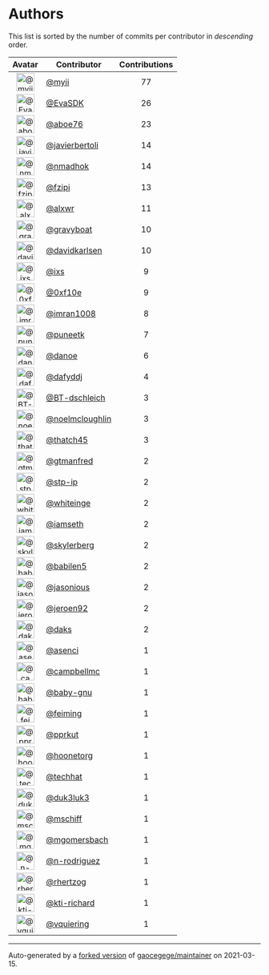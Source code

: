 # Authors

This list is sorted by the number of commits per contributor in _descending_ order.

Avatar|Contributor|Contributions
:-:|---|:-:
<img class='float-left rounded-1' src='https://avatars.githubusercontent.com/u/10231489?v=4' width='36' height='36' alt='@myii'>|[@myii](https://github.com/myii)|77
<img class='float-left rounded-1' src='https://avatars.githubusercontent.com/u/745513?v=4' width='36' height='36' alt='@EvaSDK'>|[@EvaSDK](https://github.com/EvaSDK)|26
<img class='float-left rounded-1' src='https://avatars.githubusercontent.com/u/1800660?v=4' width='36' height='36' alt='@aboe76'>|[@aboe76](https://github.com/aboe76)|23
<img class='float-left rounded-1' src='https://avatars.githubusercontent.com/u/242396?v=4' width='36' height='36' alt='@javierbertoli'>|[@javierbertoli](https://github.com/javierbertoli)|14
<img class='float-left rounded-1' src='https://avatars.githubusercontent.com/u/3374962?v=4' width='36' height='36' alt='@nmadhok'>|[@nmadhok](https://github.com/nmadhok)|14
<img class='float-left rounded-1' src='https://avatars.githubusercontent.com/u/3012076?v=4' width='36' height='36' alt='@fzipi'>|[@fzipi](https://github.com/fzipi)|13
<img class='float-left rounded-1' src='https://avatars.githubusercontent.com/u/1920805?v=4' width='36' height='36' alt='@alxwr'>|[@alxwr](https://github.com/alxwr)|11
<img class='float-left rounded-1' src='https://avatars.githubusercontent.com/u/1396878?v=4' width='36' height='36' alt='@gravyboat'>|[@gravyboat](https://github.com/gravyboat)|10
<img class='float-left rounded-1' src='https://avatars.githubusercontent.com/u/18299?v=4' width='36' height='36' alt='@davidkarlsen'>|[@davidkarlsen](https://github.com/davidkarlsen)|10
<img class='float-left rounded-1' src='https://avatars.githubusercontent.com/u/214768?v=4' width='36' height='36' alt='@ixs'>|[@ixs](https://github.com/ixs)|9
<img class='float-left rounded-1' src='https://avatars.githubusercontent.com/u/6215293?v=4' width='36' height='36' alt='@0xf10e'>|[@0xf10e](https://github.com/0xf10e)|9
<img class='float-left rounded-1' src='https://avatars.githubusercontent.com/u/94157?v=4' width='36' height='36' alt='@imran1008'>|[@imran1008](https://github.com/imran1008)|8
<img class='float-left rounded-1' src='https://avatars.githubusercontent.com/u/528061?v=4' width='36' height='36' alt='@puneetk'>|[@puneetk](https://github.com/puneetk)|7
<img class='float-left rounded-1' src='https://avatars.githubusercontent.com/u/1197993?v=4' width='36' height='36' alt='@danoe'>|[@danoe](https://github.com/danoe)|6
<img class='float-left rounded-1' src='https://avatars.githubusercontent.com/u/4195158?v=4' width='36' height='36' alt='@dafyddj'>|[@dafyddj](https://github.com/dafyddj)|4
<img class='float-left rounded-1' src='https://avatars.githubusercontent.com/u/13131979?v=4' width='36' height='36' alt='@BT-dschleich'>|[@BT-dschleich](https://github.com/BT-dschleich)|3
<img class='float-left rounded-1' src='https://avatars.githubusercontent.com/u/13322818?v=4' width='36' height='36' alt='@noelmcloughlin'>|[@noelmcloughlin](https://github.com/noelmcloughlin)|3
<img class='float-left rounded-1' src='https://avatars.githubusercontent.com/u/507599?v=4' width='36' height='36' alt='@thatch45'>|[@thatch45](https://github.com/thatch45)|3
<img class='float-left rounded-1' src='https://avatars.githubusercontent.com/u/732321?v=4' width='36' height='36' alt='@gtmanfred'>|[@gtmanfred](https://github.com/gtmanfred)|2
<img class='float-left rounded-1' src='https://avatars.githubusercontent.com/u/3768412?v=4' width='36' height='36' alt='@stp-ip'>|[@stp-ip](https://github.com/stp-ip)|2
<img class='float-left rounded-1' src='https://avatars.githubusercontent.com/u/91293?v=4' width='36' height='36' alt='@whiteinge'>|[@whiteinge](https://github.com/whiteinge)|2
<img class='float-left rounded-1' src='https://avatars.githubusercontent.com/u/131665?v=4' width='36' height='36' alt='@iamseth'>|[@iamseth](https://github.com/iamseth)|2
<img class='float-left rounded-1' src='https://avatars.githubusercontent.com/u/4156131?v=4' width='36' height='36' alt='@skylerberg'>|[@skylerberg](https://github.com/skylerberg)|2
<img class='float-left rounded-1' src='https://avatars.githubusercontent.com/u/117961?v=4' width='36' height='36' alt='@babilen5'>|[@babilen5](https://github.com/babilen5)|2
<img class='float-left rounded-1' src='https://avatars.githubusercontent.com/u/15616818?v=4' width='36' height='36' alt='@jasonious'>|[@jasonious](https://github.com/jasonious)|2
<img class='float-left rounded-1' src='https://avatars.githubusercontent.com/u/3180588?v=4' width='36' height='36' alt='@jeroen92'>|[@jeroen92](https://github.com/jeroen92)|2
<img class='float-left rounded-1' src='https://avatars.githubusercontent.com/u/52996?v=4' width='36' height='36' alt='@daks'>|[@daks](https://github.com/daks)|2
<img class='float-left rounded-1' src='https://avatars.githubusercontent.com/u/762280?v=4' width='36' height='36' alt='@asenci'>|[@asenci](https://github.com/asenci)|1
<img class='float-left rounded-1' src='https://avatars.githubusercontent.com/u/8599847?v=4' width='36' height='36' alt='@campbellmc'>|[@campbellmc](https://github.com/campbellmc)|1
<img class='float-left rounded-1' src='https://avatars.githubusercontent.com/u/1233212?v=4' width='36' height='36' alt='@baby-gnu'>|[@baby-gnu](https://github.com/baby-gnu)|1
<img class='float-left rounded-1' src='https://avatars.githubusercontent.com/u/1654592?v=4' width='36' height='36' alt='@feiming'>|[@feiming](https://github.com/feiming)|1
<img class='float-left rounded-1' src='https://avatars.githubusercontent.com/u/56635?v=4' width='36' height='36' alt='@pprkut'>|[@pprkut](https://github.com/pprkut)|1
<img class='float-left rounded-1' src='https://avatars.githubusercontent.com/u/12465797?v=4' width='36' height='36' alt='@hoonetorg'>|[@hoonetorg](https://github.com/hoonetorg)|1
<img class='float-left rounded-1' src='https://avatars.githubusercontent.com/u/287147?v=4' width='36' height='36' alt='@techhat'>|[@techhat](https://github.com/techhat)|1
<img class='float-left rounded-1' src='https://avatars.githubusercontent.com/u/611471?v=4' width='36' height='36' alt='@duk3luk3'>|[@duk3luk3](https://github.com/duk3luk3)|1
<img class='float-left rounded-1' src='https://avatars.githubusercontent.com/u/924183?v=4' width='36' height='36' alt='@mschiff'>|[@mschiff](https://github.com/mschiff)|1
<img class='float-left rounded-1' src='https://avatars.githubusercontent.com/u/6086064?v=4' width='36' height='36' alt='@mgomersbach'>|[@mgomersbach](https://github.com/mgomersbach)|1
<img class='float-left rounded-1' src='https://avatars.githubusercontent.com/u/3433835?v=4' width='36' height='36' alt='@n-rodriguez'>|[@n-rodriguez](https://github.com/n-rodriguez)|1
<img class='float-left rounded-1' src='https://avatars.githubusercontent.com/u/1013915?v=4' width='36' height='36' alt='@rhertzog'>|[@rhertzog](https://github.com/rhertzog)|1
<img class='float-left rounded-1' src='https://avatars.githubusercontent.com/u/5825186?v=4' width='36' height='36' alt='@kti-richard'>|[@kti-richard](https://github.com/kti-richard)|1
<img class='float-left rounded-1' src='https://avatars.githubusercontent.com/u/21147643?v=4' width='36' height='36' alt='@vquiering'>|[@vquiering](https://github.com/vquiering)|1

---

Auto-generated by a [forked version](https://github.com/myii/maintainer) of [gaocegege/maintainer](https://github.com/gaocegege/maintainer) on 2021-03-15.

